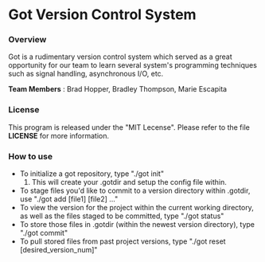 # Got Version Control System

### Overview

Got is a rudimentary version control system which served as a great
opportunity for our team to learn several system's programming
techniques such as signal handling, asynchronous I/O, etc.

**Team Members** : Brad Hopper, Bradley Thompson, Marie Escapita


### License

This program is released under the "MIT Lecense".
Please refer to the file **LICENSE** for more information.


### How to use

* To initialize a got repository, type "./got init"
  1. This will create your .gotdir and setup the config file within.
* To stage files you'd like to commit to a version directory within 
  .gotdir, use "./got add [file1] [file2] ..."
* To view the version for the project within the current working directory,
  as well as the files staged to be committed, type "./got status"
* To store those files in .gotdir (within the newest version directory),
  type "./got commit"
* To pull stored files from past project versions, type "./got reset [desired_version_num]"
